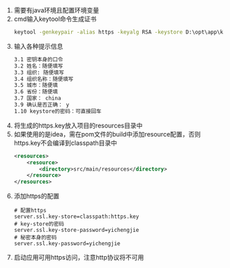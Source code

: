 1. 需要有java环境且配置环境变量
2. cmd输入keytool命令生成证书
    ```cmd
    keytool -genkeypair -alias https -keyalg RSA -keystore D:\opt\app\keys\https\https.key
    ```
3. 输入各种提示信息
    ```txt
    3.1 密钥本身的口令
    3.2 姓名：随便填写
    3.3 组织: 随便填写
    3.4 组织名称：随便填写
    3.5 城市：随便填
    3.6 省份：随便填
    3.7 国家： china
    3.9 确认是否正确： y
    1.10 keystore的密码：可直接回车
    ```
4. 将生成的https.key放入项目的resources目录中
5. 如果使用的是idea，需在pom文件的build中添加resource配置，否则https.key不会编译到classpath目录中
    ```xml
    <resources>
        <resource>
            <directory>src/main/resources</directory>
        </resource>
    </resources>
    ```
6. 添加https的配置
    ```properties
    # 配置https
    server.ssl.key-store=classpath:https.key
    # key-store的密码
    server.ssl.key-store-password=yichengjie
    # 秘密本身的密码
    server.ssl.key-password=yichengjie
    ```
7. 启动应用可用https访问，注意http协议将不可用